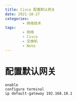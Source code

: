 ```yaml
---
title: Cisco 配置默认网关
date: 2021-10-27
categories:
        - 网络技术
tags:
        - 网络
        - Cisco
        - 交换机
        - Note
---
```


# 配置默认网关

```
enable
configure terminal
ip default-gateway 192.168.10.1
```
